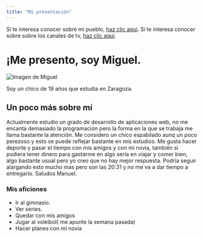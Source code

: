 ```yaml
---
title: "Mi presentación"
---
```

Si te interesa conocer sobre mi pueblo, [haz clic aquí](pueblo/).
Si te interesa conocer sobre sobre los canales de tv, [haz clic aquí](tv.html/).
# ¡Me presento, soy Miguel.

![Imagen de Miguel](imagenes/imagen1.jpg)

Soy un chico de 19 años que estudia en Zaragoza.

## Un poco más sobre mí
Actualmente estudio un grado de desarrollo de aplicaciones web, no me encanta demasiado la programación pero la forma en la que se trabaja me llama bastante la atención. Me considero un chico espabilado aunq un poco perezoso y esto se puede reflejar bastante en mis estudios. Me gusta hacer deporte y pasar el tiempo con mis amigos y con mi novia, también si pudiera tener dinero para gastarme en algo sería en viajar y comer bien, algo bastante usual pero yo creo que no hay mejor respuesta. Podría seguir alargando esto mucho mas pero son las 20:31 y no me va a dar tiempo a entregarlo. Saludos Manuel. 

### Mis aficiones
- Ir al gimnasio.
- Ver series.
- Quedar con mis amigos
- Jugar al voleibol( me apunte la semana pasada)
- Hacer planes con mi novia